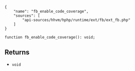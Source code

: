 ``` yamlmeta
{
    "name": "fb_enable_code_coverage",
    "sources": [
        "api-sources/hhvm/hphp/runtime/ext/fb/ext_fb.php"
    ]
}
```




``` Hack
function fb_enable_code_coverage(): void;
```




## Returns




+ ` void `
<!-- HHAPIDOC -->
